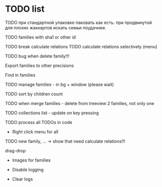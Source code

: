 # TODO list

TODO при стандартной упаковке паковать как есть. при продвинутой для плохих жаккартов искать семьи поудачнее.

TODO families with sha1 or other id

TODO break calculate relations
TODO calculate relations selectively (menu)

TODO bug when delete family!!!

Export families to other precisions

Find in families

TODO manage families - in bg + window (please wait)

TODO sort by children count

TODO when merge families - delete from treeview 2 families, not only one

TODO collections list - update on key pressing

TODO process all TODOs in code

* Right click menu for all

TODO new family, ... -> show that need calculate relations!!!

  drag-drop
  
  * Images for families

* Disable logging
* Clear logs